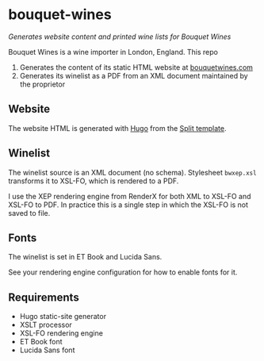 bouquet-wines
=============

*Generates website content and printed wine lists for Bouquet Wines*

Bouquet Wines is a wine importer in London, England. This repo 

1.  Generates the content of its static HTML website at [bouquetwines.com](https://bouquetwines.com)
2.  Generates its winelist as a PDF from an XML document maintained by the proprietor


Website
-------
The website HTML is generated with [Hugo](https://gohugo.io) from the [Split template](https://onepagelove.com/split). 


Winelist
--------
The winelist source is an XML document (no schema). 
Stylesheet `bwxep.xsl` transforms it to XSL-FO, which is rendered to a PDF. 

I use the XEP rendering engine from RenderX for both XML to XSL-FO and XSL-FO to PDF. In practice this is a single step in which the XSL-FO is not saved to file. 


Fonts
-----
The winelist is set in ET Book and Lucida Sans. 

See your rendering engine configuration for how to enable fonts for it. 


Requirements
------------

* Hugo static-site generator
* XSLT processor
* XSL-FO rendering engine
* ET Book font
* Lucida Sans font


